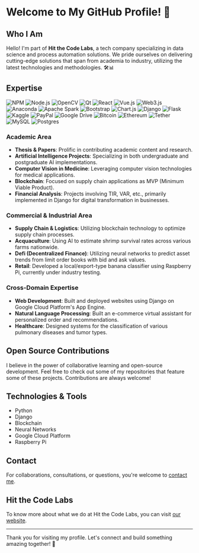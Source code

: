 # Welcome to My GitHub Profile! 👋

## Who I Am
Hello! I'm part of **Hit the Code Labs**, a tech company specializing in data science and process automation solutions. We pride ourselves on delivering cutting-edge solutions that span from academia to industry, utilizing the latest technologies and methodologies. 🛠️📊

## Expertise

![NPM](https://img.shields.io/badge/NPM-%23CB3837.svg?style=for-the-badge&logo=npm&logoColor=white)
![Node.js](https://img.shields.io/badge/node.js-6DA55F.svg?style=for-the-badge&logo=node.js&logoColor=white)
![OpenCV](https://img.shields.io/badge/opencv-%23white.svg?style=for-the-badge&logo=opencv&logoColor=white)
![Qt](https://img.shields.io/badge/Qt-%23217346.svg?style=for-the-badge&logo=Qt&logoColor=white)
![React](https://img.shields.io/badge/react-%2320232a.svg?style=for-the-badge&logo=react&logoColor=%2361DAFB)
![Vue.js](https://img.shields.io/badge/vue.js-%2335495e.svg?style=for-the-badge&logo=vuedotjs&logoColor=%234FC08D)
![Web3.js](https://img.shields.io/badge/web3.js-F16822.svg?style=for-the-badge&logo=web3.js&logoColor=white)
![Anaconda](https://img.shields.io/badge/Anaconda-%2344A833.svg?style=for-the-badge&logo=anaconda&logoColor=white)
![Apache Spark](https://img.shields.io/badge/Apache%20Spark-FDEE21.svg?style=for-the-badge&logo=apachespark&logoColor=black)
![Bootstrap](https://img.shields.io/badge/bootstrap-%235311FA.svg?style=for-the-badge&logo=bootstrap&logoColor=white)
![Chart.js](https://img.shields.io/badge/chart.js-F5788D.svg?style=for-the-badge&logo=chart.js&logoColor=white)
![Django](https://img.shields.io/badge/django-%23092E20.svg?style=for-the-badge&logo=django&logoColor=white)
![Flask](https://img.shields.io/badge/flask-%23000.svg?style=for-the-badge&logo=flask&logoColor=white)
![Kaggle](https://img.shields.io/badge/Kaggle-035a7d.svg?style=for-the-badge&logo=kaggle&logoColor=white)
![PayPal](https://img.shields.io/badge/PayPal-00457C.svg?style=for-the-badge&logo=paypal&logoColor=white)
![Google Drive](https://img.shields.io/badge/Google%20Drive-4285F4.svg?style=for-the-badge&logo=googledrive&logoColor=white)
![Bitcoin](https://img.shields.io/badge/Bitcoin-000.svg?style=for-the-badge&logo=bitcoin&logoColor=white)
![Ethereum](https://img.shields.io/badge/Ethereum-3C3C3D.svg?style=for-the-badge&logo=Ethereum&logoColor=white)
![Tether](https://img.shields.io/badge/tether-168363.svg?style=for-the-badge&logo=tether&logoColor=white)
![MySQL](https://img.shields.io/badge/mysql-%2300000f.svg?style=for-the-badge&logo=mysql&logoColor=white)
![Postgres](https://img.shields.io/badge/postgres-%23316192.svg?style=for-the-badge&logo=postgresql&logoColor=white)


### Academic Area
- **Thesis & Papers**: Prolific in contributing academic content and research.
- **Artificial Intelligence Projects**: Specializing in both undergraduate and postgraduate AI implementations.
- **Computer Vision in Medicine**: Leveraging computer vision technologies for medical applications.
- **Blockchain**: Focused on supply chain applications as MVP (Minimum Viable Product).
- **Financial Analysis**: Projects involving TIR, VAR, etc., primarily implemented in Django for digital transformation in businesses.

### Commercial & Industrial Area
- **Supply Chain & Logistics**: Utilizing blockchain technology to optimize supply chain processes.
- **Acquaculture**: Using AI to estimate shrimp survival rates across various farms nationwide.
- **Defi (Decentralized Finance)**: Utilizing neural networks to predict asset trends from limit order books with bid and ask values.
- **Retail**: Developed a local/export-type banana classifier using Raspberry Pi, currently under industry testing.

### Cross-Domain Expertise
- **Web Development**: Built and deployed websites using Django on Google Cloud Platform's App Engine.
- **Natural Language Processing**: Built an e-commerce virtual assistant for personalized order and recommendations.
- **Healthcare**: Designed systems for the classification of various pulmonary diseases and tumor types.

## Open Source Contributions
I believe in the power of collaborative learning and open-source development. Feel free to check out some of my repositories that feature some of these projects. Contributions are always welcome!

## Technologies & Tools
- Python
- Django
- Blockchain
- Neural Networks
- Google Cloud Platform
- Raspberry Pi

## Contact
For collaborations, consultations, or questions, you're welcome to [contact me](mailto:youremail@example.com).

## Hit the Code Labs
To know more about what we do at Hit the Code Labs, you can visit [our website](https://www.hitthecodelabs.com).

---

Thank you for visiting my profile. Let's connect and build something amazing together! 🚀
